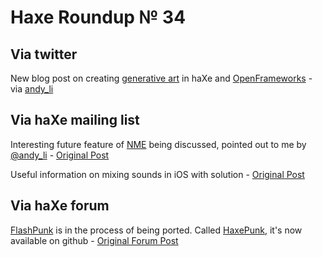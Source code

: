 [_template]: ../templates/roundup.html
# Haxe Roundup № 34

## Via twitter
New blog post on creating [generative art][link 1] in haXe and [OpenFrameworks][link 2] - via [andy_li][link 3]

## Via haXe mailing list
Interesting future feature of [NME][link 4] being discussed, pointed out to me by [@andy_li][link 5] - [Original Post][link 6]

Useful information on mixing sounds in iOS with solution - [Original Post][link 7]

## Via haXe forum
[FlashPunk][link 8] is in the process of being ported. Called [HaxePunk][link 9], it's now available on github - [Original Forum Post][link 10]

[link 1]: http://www.flickr.com/photos/andy-li/sets/72157625719497466/ "Andy Li Flickr Set on Generative Art"
[link 2]: http://www.openframeworks.cc/ "OpenFrameworks.cc"
[link 3]: http://www.twitter.com/andy_li/ "@andy_li"
[link 4]: http://code.google.com/p/nekonme/ "NME - Google Code"
[link 5]: http://www.twitter.com/andy_li/ "@andy_li"
[link 6]: http://haxe.1354130.n2.nabble.com/Getting-started-with-NME-td6048847.html "Getting started with NME / Future features - haXe Mailing List"
[link 7]: http://haxe.1354130.n2.nabble.com/Sound-mixing-in-ios-td6063237.html "Sound Mixing in iOs - haXe Mailing List"
[link 8]: http://flashpunk.net/ "FlashPunk.net"
[link 9]: https://github.com/MattTuttle/HaxePunk "HaxePunk - github"
[link 10]: http://haxe.org/forum/thread/2577 "FlashPunk Port - HaxePunk - haXe Forum"

